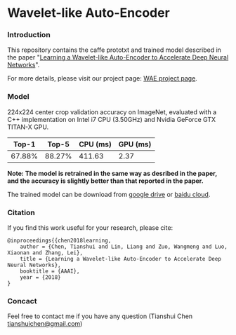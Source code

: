 # Wavelet-like Auto-Encoder

### Introduction
This repository contains the caffe prototxt and trained model described in the paper "[Learning a Wavelet-like Auto-Encoder to Accelerate Deep Neural Networks](https://arxiv.org/abs/1712.07493)".

For more details, please visit our project page: [WAE project page](http://www.sysu-hcp.net/wae/).

### Model
224x224 center crop validation accuracy on ImageNet, evaluated with a C++ implementation on Intel i7 CPU (3.50GHz) and Nvidia GeForce GTX TITAN-X GPU.

| Top-1 | Top-5 |CPU (ms)|GPU (ms)|
| ------------- | ------------- |   ------------- |  ------------- | 
| 67.88%  |88.27%  |   411.63 |     2.37 |

**Note: The model is retrained in the same way as desribed in the paper, and the accuracy is slightly better than that reported in the paper.**

The trained model can be download from [google drive](https://drive.google.com/open?id=1rEm5n0dD5XLS1TxaDe4J-md0F8bCSOmi) or [baidu cloud](https://pan.baidu.com/s/1qYl2nvQ).

### Citation

If you find this work useful for your research, please cite:

	@inproceedings{{chen2018learning,
		author = {Chen, Tianshui and Lin, Liang and Zuo, Wangmeng and Luo, Xiaonan and Zhang, Lei},
		title = {Learning a Wavelet-like Auto-Encoder to Accelerate Deep Neural Networks},
		booktitle = {AAAI},
		year = {2018}
	}

### Concact
Feel free to contact me if you have any question (Tianshui Chen tianshuichen@gmail.com)
